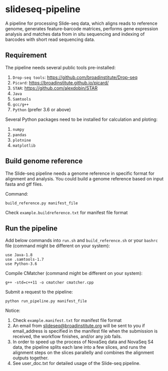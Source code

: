 # slideseq-pipeline
A pipeline for processing Slide-seq data, which aligns reads to reference genome, generates feature-barcode matrices, performs gene expression analysis and matches data from in situ sequencing and indexing of barcodes with short read sequencing data.

## Requirement

The pipeline needs several public tools pre-installed:
1) `Drop-seq tools`: https://github.com/broadinstitute/Drop-seq
2) `Picard`: https://broadinstitute.github.io/picard/
3) `STAR`: https://github.com/alexdobin/STAR
4) `Java`
5) `Samtools`
6) `gcc/g++`
7) `Python` (prefer 3.6 or above)

Several Python packages need to be installed for calculation and ploting:
1) `numpy`
2) `pandas`
3) `plotnine`
4) `matplotlib`
    
## Build genome reference

The Slide-seq pipeline needs a genome reference in specific format for alignment and analysis. You could build a genome reference based on input fasta and gtf files. 

Command: 
```
build_reference.py manifest_file
```

Check `example.buildreference.txt` for manifest file format

## Run the pipeline

Add below commands into `run.sh` and `build_reference.sh` or your `bashrc` file (command might be different on your system):
```
use Java-1.8
use .samtools-1.7
use Python-3.6
```

Compile CMatcher (command might be different on your system): 
```
g++ -std=c++11 -o cmatcher cmatcher.cpp
```

Submit a request to the pipeline: 
```
python run_pipeline.py manifest_file
```

Notice: 
1) Check `example.manifest.txt` for manifest file format
2) An email from slideseq@broadinstitute.org will be sent to you if email_address is specified in the manifest file when the submission is received, the workflow finishes, and/or any job fails.
3) In order to speed up the process of NovaSeq data and NovaSeq S4 data, the pipeline splits each lane into a few slices, and runs the alignment steps on the slices parallelly and combines the alignment outputs together. 
4) See user_doc.txt for detailed usage of the Slide-seq pipeline. 

